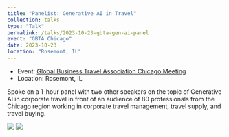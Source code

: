 ```yaml
---
title: "Panelist: Generative AI in Travel"
collection: talks
type: "Talk"
permalink: /talks/2023-10-23-gbta-gen-ai-panel
event: "GBTA Chicago"
date: 2023-10-23
location: "Rosemont, IL"
---
```


- Event: [Global Business Travel Association Chicago Meeting](https://chicagobta.org/meetinginfo.php?id=154&ts=1694011520)
- Location: Rosemont, IL

Spoke on a 1-hour panel with two other speakers on the topic of Generative AI in corporate travel in front of an audience of 80 professionals from the Chicago region working in corporate travel management, travel supply, and travel buying. 


<img src="https://raw.githubusercontent.com/maggiewolff/maggiewolff.github.io/master/images/GBTA_panel.jpg"> <img src="https://raw.githubusercontent.com/maggiewolff/maggiewolff.github.io/master/images/GBTA_group.jpg"> 
